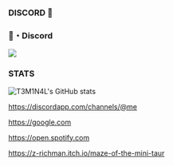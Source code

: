 ### DISCORD 👋


 <h3>🌙・Discord</h3>
 <a href="https://discord.com/users/861917446750863402">
  <img src="[https://lanyard.cnrad.dev/api/861917446750863402](https://lanyard-profile-readme.vercel.app/api/861917446750863402?theme=dark&bg=000&animated=true&hideDiscrim=false&borderRadius=20px&idleMessage=%3C%2Fbeing+lazy%3E...)">
</a>  

### STATS

![T3M1N4L's GitHub stats](https://github-readme-stats.vercel.app/api?username=T3M1N4L&show_icons=true&title_color=59ffa9ff&text_color=8E8E8E&icon_color=cf93faff&bg_color=000000ff)


https://discordapp.com/channels/@me

https://google.com

https://open.spotify.com

https://z-richman.itch.io/maze-of-the-mini-taur

